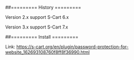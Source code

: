 ##========= History =========

Version 2.x support S-Cart 6.x

Version 3.x support S-Cart 7.x

##========= Install =========

Link: https://s-cart.org/en/plugin/password-protection-for-website_162693108760f8ff8f36990.html
